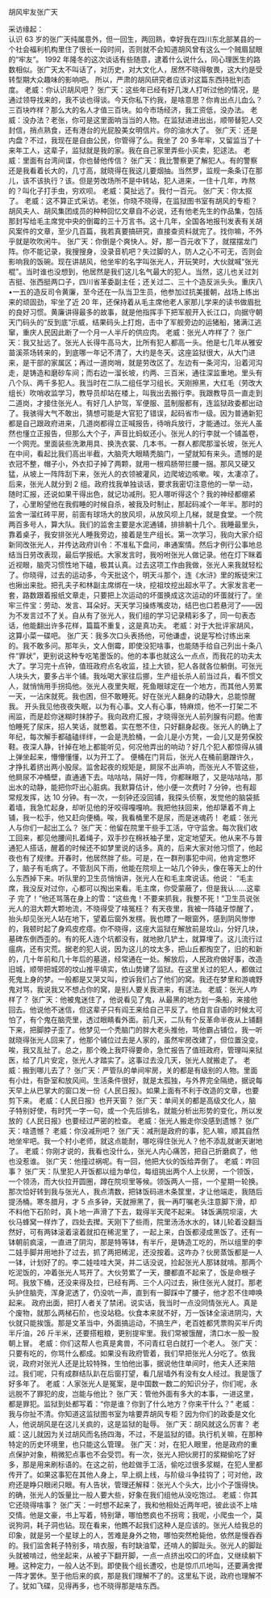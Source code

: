 ﻿胡风牢友张广天  

采访缘起：  
   认识 63 岁的张广天纯属意外，但一回生，两回熟，幸好我在四川东北部某县的一个社会福利机构里住了很长一段时间，否则就不会知道胡风曾有这么一个贼眉鼠眼的“牢友”。 1992 年隆冬的这次谈话有些随意，逮着什么说什么，同心理医生的路数相似。张广天太不叫话了，对历史，对大文化人，居然不晓得敬畏，这大约是受转型期大众趣味的影响吧。 所以，严肃的胡风研究者应该对这篇东西持批判态度。 
   老威：你认识胡风吧？ 
   张广天：这些年已经有好几泼人打听过他的情况，是通过领导找来的，我不谈也得谈。今天你私下约我，是啥意思？你肯出点儿血么？三百块咋样？那么大的名人才值三百块。如今市场经济，我工资低，没办法。 
   老威：没办法？老张，你可是这里面响当当的人物。在监狱进进出出，顺带替犯人交封信，捎点熟食，还有港台的光屁股美女明信片。你的油水大了。 
   张广天：还是内盘？不过，我现在是自由公民，你管得了么。我坐了 20 多年牢，又留监当了十来年工人，这辈子，监狱就是我的家。我在自己家里弄些小买卖，犯逑法。 
   老威：里面有台湾间谍，你也替他传信？ 
   张广天：我比警察更了解犯人。有的警察还是我看着长大的，几寸高，就晓得在我这儿要烟抽。当然罗，监规一条条订在那儿，该不该执行？该。但是劳改场所不是中转站，犯人进来，一住十几年，咋熬的？叫化子打手虫，穷欢呗。 
   老威：莫扯远了。我付一百元。 
   张广天：你太抠了。 
   老威：这不算正式采访。老张，你晓不晓得，在监狱图书室有胡风的专柜？胡风夫人、胡风集团成员的种种回忆文章自不必说，还有他老先生的作品集，包括那封写给毛主席党中央的倒霉的三十万言书。这十几年，全国各地报刊发表有关胡风案件的文章，至少几百篇，我若真要搞研究，直接查资料就完了。找你嘛，不外乎就是吹吹闲牛。 
   张广天：你倒是个爽快人。好，那一百元收下了，就摆摆龙门阵。你不能记录，我搜搜身，没录音机吧？失过脚的人，防人之心不可无，否则会影响我的饭碗。现在讲胡风，他坐牢的名字叫张光人，开玩笑时，大伙就喊“张光棍”。当时谁也没想到，他居然是我们这儿名气最大的犯人。当然，这儿也关过刘吉挺、张西挺两口子，四川省革委副主任；还关过二、三十个造反派头头。重庆八•一五的造反司令黄廉，至今还在一队当卫生员，他参加过抗美援朝，战场上练出来的顽固劲，牢坐了近 20 年，还保持着从毛主席他老人家那儿学来的读书做眉批的良好习惯。黄廉讲得最多的故事，就是他指挥手下把军舰开入长江口，向据守朝天门码头的“反到底”示威，结果码头上打炮，击中了军舰旁边的运猪船，猪满江逃窜，重庆人民因此断了一个月一人半斤的供应肉。 
   老威：张光人咋样了？ 
   张广天：我又扯远了。张光人长得牛高马大，比所有犯人都高一头。他是七几年从雅安苗溪茶场转来的，到底哪一年记不清了，大约是冬天。这座监狱很大，从大门进来，是干部的家属区；再过一道岗哨，就是劳改区了。左边有一条河沟，沿着河沟走，是铸造和磨砂车间；而右边一溜长坡，约两、三百米，通往深监重地。里头有八个队、两千多犯人。我当时在二队二组任学习组长。天刚擦黑，大红毛（劳改大组长）吹哨收监学习，教导员却站在楼上，叫我出去搬行李。我跟教导员一直走到二道岗，才接住张光人。有好几人护驾，军便服、蓝制服都有，连监狱政委都出动了。我骇得大气不敢出，猜想可能是大官犯了错误，起码省市一级。因为普通新犯都是自己跟政府进来，几道岗都得立正喊报告，待哨兵放行，才能通过。张光人虽然也懂立正报告，但那么大个子，声音比蚂蚁还小。张光人的行李就一个铺盖卷，一个网兜。里面装些洗漱用具、换洗衣裳、几本书。一群人都爬那溜长坡，张光人在中间，看起比我们高出半截，大脑壳大眼睛秃脑门，一望就知有来头。遗憾的是衣冠不整，帽子小，外衣扣子掉了两颗，就用一根鸡肠带拦腰一捆。那风又硬又猛，从坡上一阵阵刮下来，张光人的衣领被灌风，边爬坡边咳嗽。唉，太凄凉了。 后来，张光人就分到 2 组。政府找我单独谈话，要求我密切注意他的一举一动，随时汇报，还说如果干得出色，就记功减刑。犯人哪听得这个？我的神经都绷紧了，心里盼望他在我假睡的时候自杀，被我及时制止，那起码减个一年半。那时的监舍一溜红砖平房，前面有球场大的放风坝，从放风坝上几梯，就是食堂。一个院两百多号人，算大队。我们的监舍主要是水泥通铺，排排躺十几个。我睡最里头，靠着桌子，我安排张光人睡我旁边，接着是生产组长。第一次学习，我向大家介绍新同改张光人，并传达政府训令：不准私下盘问，串通案情。然后才例行公事地总结当日劳改表现，最后学报纸。大家发言时，我吩咐张光人做记录。他在灯下眯着近视眼，脑壳习惯性地下磕，极其认真。过去这项工作由我做，张光人来我就轻松了。你晓得，过去的运动多，今天批这个，明天斗那个，连《水浒》里的叛徒宋江也揪出来批。把孔夫子和林副主席绑在一块，挖祖坟挖出超水平了。大家发言老一套，路数跟着报纸文章走，只要把上次运动的坏蛋换成这次运动的坏蛋就行了。坐牢三件宝：劳动、发言、耳朵好。天天学习操练嘴皮功，结巴也口若悬河了——因为不发言过不了关。自从有了张光人，我们组的学习记录精彩多了，同一句表态话，他能翻出许多花样，篇篇不重复，这是真功夫。 
   老威：对于大批评家胡风，这算小菜一碟吧。 
   张广天：我多次口头表扬他，可他谦虚，说是写检讨练出来的。我不敢多问。那年头，文人倒霉，即使没犯啥事，也能随手给自己列出十条八件“罪状”，更别说这种专吃笔墨饭的。他的本事也就这么一点点，而我花的功夫太大了。学习完十点钟，值班政府点名收监，挂上大锁，犯人各就各位躺倒。可张光人块头大，要多占半个铺。我吆喝大家往后挪，生产组长杀人前当过兵，看不惯文人，就悄悄用手拐捣他。张光人夜里失眠，死鱼眼球定在一个地方，而其他人劳累一天，一沾床就死。我也困，但不敢睡死。好在张光人翻身的动静大，总能惊醒我。 开头我见他夜夜失眠，以为有心事。文人有心事，特麻烦，他不一打架二不闹监，而是趁你迷糊时抹脖子。我向政府汇报，才晓得张光人前列腺有问题。他害怕睡死了尿床，招人笑话，就憋着。实在憋不住，只好翻身起夜。张光人的确上了年纪，每次解手都磕磕绊绊，一会是洗脸桶，一会儿是小方凳，一会儿又是劳保胶鞋。夜深人静，针掉在地上都能听见，何况他弄出的响动？好几个犯人都惊得从铺上弹坐起来，懵懵懂懂，以为开工了。 便桶在门背后，张光人在桶前磨蹭许久，才挣扎着挤出两小股尿。监舍起夜的规矩是，屙尿不出声响，而张光人不管这些，他屙尿不冲桶壁，直通通下去。咕咕咕，隔好一阵，你都眯眼了，又是咕咕咕，那出水的动静，能把你吓出心脏病。我默算估计，他小便一次费时 7 分钟，也有超常规发挥，达 10 分钟。有一次，一刻钟还没回铺，我探头侦察，发觉他的脑袋抵着墙，我急忙起身，却听见他的牙咬得嘎嘎响。我把他扶回来，他却犟着不肯上铺，我一松手，他又赶向便桶。唉，我看桶里不是尿，而是迷魂药！
   老威：张光人与你们一起出工么？ 
   张广天：他留在院里干些手工活，守守监舍。每次我们收工回来，都见他腰间扎着绳子，双手抄在棉袄袖子里，定定地望天。他从来不与普通犯人搭话，醒着的时候还不如梦里说的话多。真的，后来大家对他习惯了，他起夜也有了规律。开春时，他居然胖了些。可是，在一群刑事犯中间，他肯定憋坏了，脑子有毛病了。不管刮风下雨，他能在院坝上一站几个钟头，像在等天上的什么东西掉下来。听队里的卫生员悄悄讲，张光人在和毛主席说话。他说： “毛主席，我没反对过你，心都可以掏出来看。毛主席，你受蒙蔽了，但是我认……这辈子 完了！”他还骂落在身上的雪：“这些鬼！不要来抓我，我整不死！”卫生员说张光人的泪大颗大颗地流，不晓得受了啥冤枉？ 有天夜里，我被一阵磕牙惊醒了，抬头却见张光人站在地下，望着后窗外发楞。我也瞟了一眼窗外，感到阴风惨惨的，我顿时起了身鸡皮疙瘩。你不晓得，这座大监狱在解放前是坟山，分好几块，墓碑东倒西歪的。有的死人连个坑都没有，就地掀几铲土，就算埋了。这儿流行过瘟病，还有灾荒。据老的犯人说，因为这儿的坟太多，把山丘都掏空了，旧的和新的，几十年前和几十年后的墓道，经常通在一处。解放后，人民政府做好事，改造旧城，顺带把城郊的坟山推平填实，依山势建了监狱。在这里关过的犯人，都做过死鬼上身的梦。一般都是又哭又叫，控诉我们占了他们的窝。我还在梦里和游魂野鬼对骂，我说我又不想占你的窝，是别人要关我进来，有逑法。 
   老威：张光人咋样了？
   张广天：他被鬼迷住了，他说看见了鬼，从最黑的地方划一条船，来接他回去。他说他不迷信，但这辈子只有阎王来给自己平反了。他自言自语的时候太可怕了，有个鬼在脑壳里，透过眼睛看外面。前几天，二队有个反革命半夜从上铺翻下来，把脚脖子歪了。他梦见一个秃脑门的胖大老头推他，骂他霸占铺位，我一听就晓得张光人回来了，他那个铺位过去是人家的，虽然牢房改建了，但位置没变。唉，我又乱扯了。总之，那个晚上我吓得要命，急忙报告了值班政府，管理叫来狱医，给了几片安定，张光人才踏实了。这事过去没几天，张光人就搬走了。 
   老威：搬到哪儿去了？ 
   张广天：严管队的单间牢房，关的都是有级别的人物。里面有小灶，有卧室和放风间。生活条件很好，就是太孤独，与外界完全隔绝，据说每天早上从巴掌大的窗口发一份《人民日报》。如果上面有不利于改造的文章，也要剪下来。 
   老威：《人民日报》也开天窗？ 
   张广天：单间关的都是高级文化人，脑子特别好使，有时凭一字一句，或一个先后排名，就能分析出形势的变化，所以发放的《人民日报》也要经过严密的检查。 
   老威：张光人搬走你没感到遗憾？ 
   张广天：啥遗憾？ 
    老威：你没减刑吧？ 
   张广天：减刑是政府的事，犯人嘛，顺其自然地坐牢吧。我一个村小老师，就这点能耐，哪吃得住张光人？他不添乱就谢天谢地了。 
   老威：你刚才说的，我看也没什么，张光人内心痛苦，把自己折磨疯了，他也没惹谁。
   张广天：他撞过祸呢。有一回，他把大伙的饭给弄倒了。
   老威：咋回事？ 
   张广天：队里犯人开饭都以组为单位，每组挑出两个人上伙房，一个领饭，一个领汤，而大伙拉开圆圈，蹲在院坝里等候。领饭两人一搭，一个星期一轮换。那次恰好转到我与张光人，我点清数，把钵饭码进木条筐里，才让他端走，我随后提汤桶。寒冬腊月，才 5 点多钟，天就擦黑了，我一再叮嘱老头注意脚下滑，却不料他下石阶时，真卜地一声滑了下去，栽得半天爬不起来。 钵饭满院坝滚，大伙马蜂窝一样炸了，四处去撵。天刚下了些雨，院里汤汤水水的，钵儿轮着没翻当然好，可有两钵滚着滚着就扣在稀泥里了，一起上来，白饭都浸成黑饭了。还有一钵朝前疯滚，一直进了阴沟，那是特等钵，有半斤，是铸造工吃的，所以组里的李二娃手脚并用地扑了过去，抓了两把稀泥，还没按着。这咋办？伙房蒸饭都是一人一钵，计划好了的。李二娃哇哇大哭，并二话没说，捡起张光人那钵就啃。那两个吃泥饭的，冲着张光人骂开了。大伙劳累了一天，腰都直不起来了，饭是命根子呵。我放下桶，还没来得及拉，已经有两、三个人闪过去，揪住张光人就打。那老头护住脑壳，浑身泥透了，仍没吭一声，直到有一脚踩中了腰子，他才忍不住呻唤起来。
   政府出面，把打人者关了禁闭。说实话，我当时一点没同情张光人。真是个废物，就那么两梯石阶，也没站稳。伙食本来就不好，万一饭钵全滚进阴沟，大伙就只能挨饿。那是文革当中，外面搞运动，不搞生产，老百姓都凭票购买半斤肉半斤油，26 斤半米，还要搭粗粮，更别提牢里。我们常被饿醒，清口水一股一股朝上冒。 
   老威：你们这帮人也真是禽兽，不问青红皂白就打一个老人。 
   张广天：只要有吃的，你骂什么都成。如果没有政府管着，我们早把张光人分吃了。依我说，政府对张光人还是比较特殊，生怕他出事，据说他住单间时，他夫人还来陪过。我们呢，只有成群结队趴在后窗打望，看几层墙外有没有女人经过。我是饿了好多年了。 
   老威：人家张光人是冤案，是中国数一数二的知识分子，你们呢，永远脱不了罪犯的皮，岂能与他比？ 
   张广天：管他外面有多大的本事，一进这里，都是罪犯。监狱到处都写着：“你是谁？你到了什么地方？你来干什么？” 
   老威：我与你扯不清。你知道这监狱图书室为啥要弄胡风专柜？因为你们的政委是文化人，他说胡风是在这儿关疯的，这是监狱的耻辱。 
   张广天：胡风就这么厉害？ 
   老威：这儿就因为关过胡风而名扬四海，不过，不是监狱的错。执行机关嘛，在那种特定的历史环境里，也只能这么管理。 
   张广天：对，在犯人眼里，他是政府的重点保护对象，稍微犯点事也不会受罚。有一次，张光人把伙房打的浆糊偷吃了好多，那是用来刷标语的。在这之前，他趁做手工活，偷吃过很多浆糊，在犯人里都传开了。如果这事犯在其他人身上，早上纲上线，与阶级斗争挂钩了；可对他，政府还是睁只眼闭只眼。有人告状，管理还解释：张光人个头大，比小个子饿得快。的确，张光人的饭量比一般人要大些，好象在我们组他从没吃饱过。 
   老威：你其它还晓得啥事？
   张广天：一时想不起来了，我和他相处近两年吧，彼此谈不上啥交情。他是文豪，书上写着，特别犟，哪怕憋疯也不拐弯；我呢，小爬虫一个，莫说狗洞，耗子洞也钻。现在看来，他瞧不起我们这种人是应该的。张光人给我总的印象，就是另一个星球上的人，苦难是身外之物，哪怕突然枪毙他，依然是慢吞吞的。我们监舍耗子特别多，啃衣服，有时缺油荤，还啃人的脚趾头。张光人的脚趾头就被啃过，他坐起来，从被子下翻开脚，一点一点挤出咬口的坏血，又继续躺下睡。这种定力，一般人达不到。即使我个组长遭咬，也是惊爪爪地叫，还要满舍撵一阵才罢休。至于他后来的疯，那是我们理解不了的。这里私下说，政府也理解不了。犹如飞碟，见得再多，也不晓得那是啥东西。 
